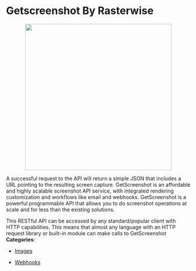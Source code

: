 # Getscreenshot By Rasterwise

<p align="center">
    <img width="400" src="https://raw.githubusercontent.com/awesome-apis/awesome-apis/apis/getscreenshot-by-rasterwise/logo_256x256.png" />
</p>


A successful request to the API will return a simple JSON that includes a URL pointing to the resulting screen capture.  GetScreenshot is an affordable and highly scalable screenshot API service, with integrated rendering customization and workflows like email and webhooks. GetScreenshot is a powerful programmable API that allows you to do screenshot operations at scale and for less than the existing solutions. 

This RESTful API can be accessed by any standard/popular client with HTTP capabilities. This means that almost any language with an HTTP request library or built-in module can make calls to GetScreenshot
**Categories**:

- [Images](https://github/awesome-apis/awesome-apis#images)

- [Webhooks](https://github/awesome-apis/awesome-apis#webhooks)



